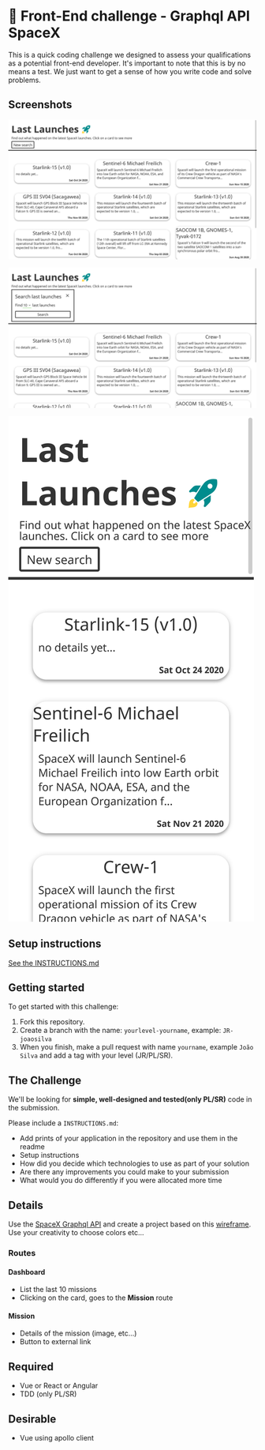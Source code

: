 # 🚀 Front-End challenge - Graphql API SpaceX

This is a quick coding challenge we designed to assess your qualifications as a potential front-end developer. It's important to note that this is by no means a test. We just want to get a sense of how you write code and solve problems.

## Screenshots

![Desktop 1](screenshots/desktop-1.png)

![Desktop 2](screenshots/desktop-2.png)

![Mobile](screenshots/mobile.png)

## Setup instructions

[See the INSTRUCTIONS.md](INSTRUCTIONS.md)

## Getting started
To get started with this challenge: 
1) Fork this repository.
2) Create a branch with the name: ``yourlevel-yourname``, example: ``JR-joaosilva``
3) When you finish, make a pull request with name ``yourname``, example ``João Silva`` and add a tag with your level (JR/PL/SR).

## The Challenge
We'll be looking for **simple, well-designed and tested(only PL/SR)** code in the submission.

Please include a ``INSTRUCTIONS.md``:
- Add prints of your application in the repository and use them in the readme
- Setup instructions
- How did you decide which technologies to use as part of your solution
- Are there any improvements you could make to your submission
- What would you do differently if you were allocated more time

## Details
Use the [SpaceX Graphql API](https://api.spacex.land/graphql/) and create a project based on this [wireframe](https://bit.ly/2SwvPSP). Use your creativity to choose colors etc...

### Routes
#### Dashboard
- List the last 10 missions
- Clicking on the card, goes to the **Mission** route

#### Mission
- Details of the mission (image, etc...)
- Button to external link

## Required
- Vue or React or Angular
- TDD (only PL/SR)

## Desirable
- Vue using apollo client

